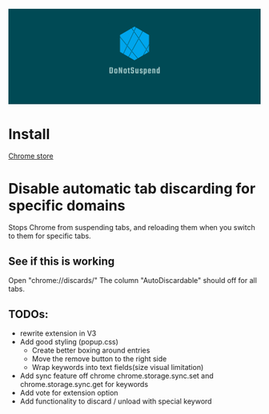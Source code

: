 ![DoNotSuspend logo](https://github.com/MartinWie/DoNotSuspend/blob/main/DoNotSuspend_logo.png)

# Install
[Chrome store](https://chrome.google.com/webstore/detail/piohlfbmepkepkoiacedlalbmbkjfphc)


# Disable automatic tab discarding for specific domains
Stops Chrome from suspending tabs, and reloading them when you switch to them for specific tabs.


## See if this is working
Open "chrome://discards/" 
The column "AutoDiscardable" should off for all tabs.


## TODOs: 
- rewrite extension in V3
- Add good styling (popup.css)
    - Create better boxing around entries
    - Move the remove button to the right side
    - Wrap keywords into text fields(size visual limitation)
- Add sync feature off chrome chrome.storage.sync.set and chrome.storage.sync.get for keywords
- Add vote for extension option
- Add functionality to discard / unload with special keyword